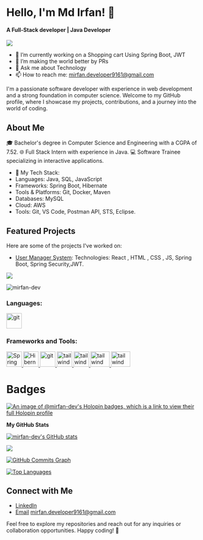 # Hello, I'm Md Irfan! 👋
<h4>A Full-Stack developer | Java Developer </h4>
 <img src="https://readme-typing-svg.herokuapp.com?lines=JAVA+Developer;&center=true&width=400&height=50"></a>

 - 🔭 I’m currently working on a Shopping cart Using Spring Boot, JWT
- 👯 I’m making the world better by PRs 
- 💬 Ask me about Technology 
- 📫 How to reach me: mirfan.developer9161@gmail.com


 I'm a passionate software developer with experience in web development and a strong foundation in computer science. Welcome to my GitHub profile, where I showcase my projects, contributions, and a journey into the world of coding.

## About Me
🎓 Bachelor's degree in Computer Science and Engineering with a CGPA of 7.52.
🌐 Full Stack Intern with experience in Java.
💻 Software Trainee specializing in interactive applications.
- 🌟 My Tech Stack:
- Languages: Java, SQL, JavaScript
- Frameworks: Spring Boot, Hibernate
- Tools & Platforms: Git, Docker, Maven
- Databases: MySQL
- Cloud: AWS
- Tools: Git, VS Code, Postman API, STS, Eclipse.
## Featured Projects    
Here are some of the projects I've worked on:

- [User Manager System](https://textutils-mif.vercel.app/): Technologies: React , HTML , CSS , JS, Spring Boot, Spring Security,JWT.





<a href="https://www.github.com/mirfan-dev" target="_blank" rel="noreferrer"><img
src="https://img.shields.io/github/followers/mirfan-dev?logo=github&style=for-the-badge&color=0891b2&labelColor=1c1917" /></a>
<p align="left"> <img src="https://komarev.com/ghpvc/?username=mirfan-dev&label=Profile%20views&color=0e75b6&style=flat" alt="mirfan-dev" /> </p>


<h3 align="left">Languages:</h3>
 <a href="https://git-scm.com/" target="_blank" rel="noreferrer"> <img src="https://cdn-icons-png.flaticon.com/512/226/226777.png" alt="git" width="40" height="40"/> </a>  </p>

<h3 align="left">Frameworks and Tools:</h3>
<p align="left"> <a href="https://spring.io/projects/spring-boot" target="_blank" rel="noreferrer">
  <img src="https://img.icons8.com/color/48/000000/spring-logo.png" alt="Spring Boot" width="40" height="40"/>
</a>
<a href="https://hibernate.org/" target="_blank" rel="noreferrer">
  <img src="https://img.icons8.com/ios/50/000000/hibernate.png" alt="Hibernate" width="40" height="40"/>
</a>
<a href="https://git-scm.com/" target="_blank" rel="noreferrer"> <img src="https://img.icons8.com/nolan/512/github.png" alt="git" width="40" height="40"/> </a> <a href="https://tailwindcss.com/" target="_blank" rel="noreferrer"> <img src="https://www.vectorlogo.zone/logos/tailwindcss/tailwindcss-icon.svg" alt="tailwind" width="40" height="40"/> </a> <a href="https://tailwindcss.com/" target="_blank" rel="noreferrer"> <img src="https://seeklogo.com/images/N/nodejs-logo-FBE122E377-seeklogo.com.png" alt="tailwind" width="40" height="40"/> </a> </a> <a href="https://tailwindcss.com/" target="_blank" rel="noreferrer"> <img src="https://seeklogo.com/images/G/google-cloud-logo-ADE788217F-seeklogo.com.png" alt="tailwind" width="50" height="40"/> </a>  <a href="https://tailwindcss.com/" target="_blank" rel="noreferrer"> <img src="https://www.docker.com/wp-content/uploads/2022/03/Moby-logo.png" alt="tailwind" width="50" height="40"/> </a> </p>




# Badges 

[![An image of @mirfan-dev's Holopin badges, which is a link to view their full Holopin profile](https://holopin.me/mirfan-dev)](https://holopin.io/@mirfan-dev)

<b>My GitHub Stats</b>

<a href="http://www.github.com/mirfan-dev"><img src="https://github-readme-stats.vercel.app/api?username=mirfan-dev&show_icons=true&hide=&count_private=true&title_color=22c55e&text_color=ffffff&icon_color=0891b2&bg_color=1c1917&hide_border=true&show_icons=true" alt="mirfan-dev's GitHub stats" /></a>

<a href="http://www.github.com/mirfan-dev"><img src="https://github-readme-streak-stats.herokuapp.com/?user=mirfan-dev&stroke=ffffff&background=1c1917&ring=22c55e&fire=22c55e&currStreakNum=ffffff&currStreakLabel=22c55e&sideNums=ffffff&sideLabels=ffffff&dates=ffffff&hide_border=true" /></a>

<a href="http://www.github.com/mirfan-dev"><img src="https://github-readme-activity-graph.cyclic.app/graph?username=mirfan-dev&bg_color=1c1917&color=ffffff&line=0891b2&point=ffffff&area_color=1c1917&area=true&hide_border=true&custom_title=GitHub%20Commits%20Graph" alt="GitHub Commits Graph" /></a>

<a href="https://github.com/mirfan-dev" align="left"><img src="https://github-readme-stats.vercel.app/api/top-langs/?username=mirfan-dev&langs_count=10&title_color=22c55e&text_color=ffffff&icon_color=0891b2&bg_color=1c1917&hide_border=true&locale=en&custom_title=Top%20%Languages" alt="Top Languages" /></a>




## Connect with Me
- [LinkedIn](https://www.linkedin.com/in/irfan9161)
- [Email](mirfan.developer9161@gmail.com) mirfan.developer9161@gmail.com

Feel free to explore my repositories and reach out for any inquiries or collaboration opportunities. Happy coding! 🚀
